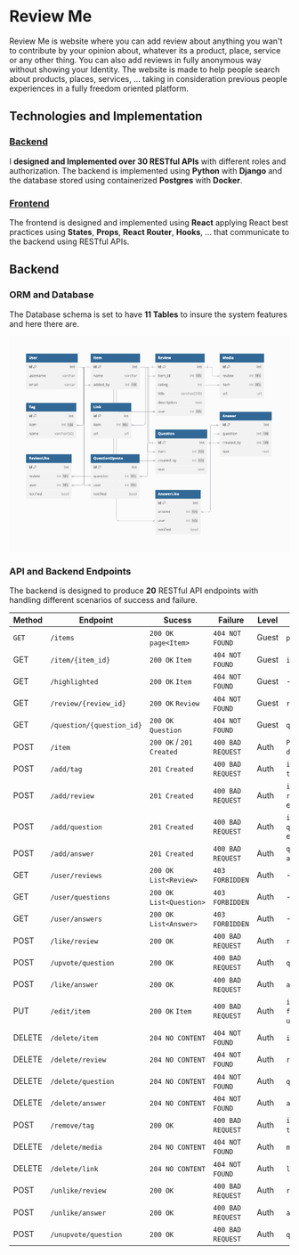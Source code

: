 # Review Me

Review Me is website where you can add review about anything you wan't to contribute by your opinion about, whatever its a product, place, service or any other thing. You can also add reviews in fully anonymous way without showing your Identity. The website is made to help people search about products, places, services, ... taking in consideration previous people experiences in a fully freedom oriented platform.

## Technologies and Implementation

### **[Backend](#Backend)**

I **designed and Implemented over 30 RESTful APIs** with different roles and authorization. The backend is implemented using **Python** with **Django** and the database stored using containerized **Postgres** with **Docker**.

### **[Frontend](#Frontend)**

The frontend is designed and implemented using **React** applying React best practices using **States**, **Props**, **React Router**, **Hooks**, ... that communicate to the backend using RESTful APIs.

## Backend

### ORM and Database

The Database schema is set to have <strong>11 Tables</strong> to insure the system features and here there are.

![review me database schema](./images/reviewme-schema.png)

### API and Backend Endpoints

The backend is designed to produce **20** RESTful API endpoints with handling different scenarios of success and failure.

| **Method** | **Endpoint**              | **Sucess**                | **Failure**       | **Level** | param                            |
| ---------- | ------------------------- | ------------------------- | ----------------- | --------- | -------------------------------- |
| `GET`      | `/items`                  | `200 OK` `page<Item>`     | `404 NOT FOUND`   | Guest     | `page` `size` `sort`             |
| GET        | `/item/{item_id}`         | `200 OK` `Item`           | `404 NOT FOUND`   | Guest     | `item_id`                        |
| GET        | `/highlighted`            | `200 OK` `Item`           | `404 NOT FOUND`   | Guest     | -                                |
| GET        | `/review/{review_id}`     | `200 OK` `Review`         | `404 NOT FOUND`   | Guest     | `review_id`                      |
| GET        | `/question/{question_id}` | `200 OK` `Question`       | `404 NOT FOUND`   | Guest     | `question_id`                    |
| POST       | `/item`                   | `200 OK` / `201 Created`  | `400 BAD REQUEST` | Auth      | `POST: item data`                |
| POST       | `/add/tag`                | `201 Created`             | `400 BAD REQUEST` | Auth      | `item_id`, `tag_name`            |
| POST       | `/add/review`             | `201 Created`             | `400 BAD REQUEST` | Auth      | `item_id`, `review_text`, etc.   |
| POST       | `/add/question`           | `201 Created`             | `400 BAD REQUEST` | Auth      | `item_id`, `question_text`, etc. |
| POST       | `/add/answer`             | `201 Created`             | `400 BAD REQUEST` | Auth      | `question_id`, `answer_text`     |
| GET        | `/user/reviews`           | `200 OK` `List<Review>`   | `403 FORBIDDEN`   | Auth      | -                                |
| GET        | `/user/questions`         | `200 OK` `List<Question>` | `403 FORBIDDEN`   | Auth      | -                                |
| GET        | `/user/answers`           | `200 OK` `List<Answer>`   | `403 FORBIDDEN`   | Auth      | -                                |
| POST       | `/like/review`            | `200 OK`                  | `400 BAD REQUEST` | Auth      | `review_id`                      |
| POST       | `/upvote/question`        | `200 OK`                  | `400 BAD REQUEST` | Auth      | `question_id`                    |
| POST       | `/like/answer`            | `200 OK`                  | `400 BAD REQUEST` | Auth      | `answer_id`                      |
| PUT        | `/edit/item`              | `200 OK` `Item`           | `400 BAD REQUEST` | Auth      | `item_id`, `fields to update`    |
| DELETE     | `/delete/item`            | `204 NO CONTENT`          | `404 NOT FOUND`   | Auth      | `item_id`                        |
| DELETE     | `/delete/review`          | `204 NO CONTENT`          | `404 NOT FOUND`   | Auth      | `review_id`                      |
| DELETE     | `/delete/question`        | `204 NO CONTENT`          | `404 NOT FOUND`   | Auth      | `question_id`                    |
| DELETE     | `/delete/answer`          | `204 NO CONTENT`          | `404 NOT FOUND`   | Auth      | `answer_id`                      |
| POST       | `/remove/tag`             | `200 OK`                  | `400 BAD REQUEST` | Auth      | `item_id`, `tag_name`            |
| DELETE     | `/delete/media`           | `204 NO CONTENT`          | `404 NOT FOUND`   | Auth      | `media_id`                       |
| DELETE     | `/delete/link`            | `204 NO CONTENT`          | `404 NOT FOUND`   | Auth      | `link_id`                        |
| POST       | `/unlike/review`          | `200 OK`                  | `400 BAD REQUEST` | Auth      | `review_id`                      |
| POST       | `/unlike/answer`          | `200 OK`                  | `400 BAD REQUEST` | Auth      | `answer_id`                      |
| POST       | `/unupvote/question`      | `200 OK`                  | `400 BAD REQUEST` | Auth      | `question_id`                    |
